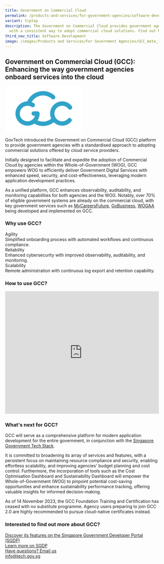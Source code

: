 ```yaml
---
title: Government on Commercial Cloud
permalink: /products-and-services/for-government-agencies/software-development/government-on-commercial-cloud/
variant: tiptap
description: The Government on Commercial Cloud provides government agencies
  with a consistent way to adopt commercial cloud solutions. Find out how.
third_nav_title: Software Development
image: /images/Products and Services/For Government Agencies/GCC_meta_image.png
---
```

<h2>Government on Commercial Cloud (GCC): Enhancing the way government agencies onboard services into the cloud</h2>
<p></p>
<div class="isomer-image-wrapper">
<img style="width: 50%;" height="auto" width="100%" alt="GCC logo" src="/images/Products and Services/For Government Agencies/GCC_meta_image.png">
</div>
<p>GovTech introduced the Government on Commercial Cloud (GCC) platform to
provide government agencies with a standardised approach to adopting commercial
solutions offered by cloud service providers.</p>
<p>Initially designed to facilitate and expedite the adoption of Commercial
Cloud by agencies within the Whole-of-Government (WOG), GCC empowers WOG
to efficiently deliver Government Digital Services with enhanced speed,
security, and cost-effectiveness, leveraging modern application development
practices.</p>
<p>As a unified platform, GCC enhances observability, auditability, and monitoring
capabilities for both agencies and the WOG. Notably, over 70% of eligible
government systems are already on the commercial cloud, with key government
services such as <a href="https://www.mycareersfuture.gov.sg/" rel="noopener noreferrer nofollow" target="_blank">MyCareersFuture</a>,
<a href="/products-and-services/for-businesses/corporate-transactions/gobusiness/" rel="noopener noreferrer nofollow" target="_blank">GoBusiness</a>, <a href="/products-and-services/for-government-agencies/data-and-ai/wogaa/" rel="noopener noreferrer nofollow" target="_blank">WOGAA</a> being
developed and implemented on GCC.</p>
<h3>Why use GCC?</h3>
<div class="isomer-card-grid">
<div class="isomer-card">
<div class="isomer-card-body">
<div class="isomer-card-title">Agility</div>
<div class="isomer-card-description">Simplified onboarding process with automated workflows and continuous
compliance.</div>
</div>
</div>
<div class="isomer-card">
<div class="isomer-card-body">
<div class="isomer-card-title">Reliability</div>
<div class="isomer-card-description">Enhanced cybersecurity with improved observability, auditability, and
monitoring.</div>
</div>
</div>
<div class="isomer-card">
<div class="isomer-card-body">
<div class="isomer-card-title">Scalability</div>
<div class="isomer-card-description">Remote administration with continuous log export and retention capability.</div>
</div>
</div>
</div>
<h3>How to use GCC?</h3>
<p></p>
<div class="iframe-wrapper">
<iframe style="max-width: 100%;" height="400" width="100%" allowfullscreen="true" frameborder="0" src="https://www.youtube.com/embed/Rwwt_Cbhq44?si=833xeowaQtgWNLmC"></iframe>
</div>
<h3>What's next for GCC?</h3>
<p>GCC will serve as a comprehensive platform for modern application development
for the entire government, in conjunction with the <a href="/products-and-services/for-government-agencies/software-development/sg-tech-stack/" rel="noopener noreferrer nofollow" target="_blank">Singapore Government Tech Stack</a>.</p>
<p>It is committed to broadening its array of services and features, with
a persistent focus on maintaining resource compliance and security, enabling
effortless scalability, and improving agencies' budget planning and cost
control. Furthermore, the incorporation of tools such as the Cost Optimisation
Dashboard and Sustainability Dashboard will empower the Whole-of-Government
(WOG) to pinpoint potential cost-saving opportunities and enhance sustainability
performance tracking, offering valuable insights for informed decision-making.</p>
<p>As of 14 November 2023, the GCC Foundation Training and Certification
has ceased with no substitute programme. Agency users preparing to join
GCC 2.0 are highly recommended to pursue cloud-native certificates instead.</p>
<h3>Interested to find out more about GCC?</h3>
<div class="isomer-card-grid"><a rel="noopener noreferrer nofollow" href="https://www.developer.tech.gov.sg/products/categories/infrastructure-and-hosting/government-on-commercial-cloud/overview.html" class="isomer-card"><div class="isomer-card-body"><div class="isomer-card-title">Discover its features on the Singapore Government Developer Portal (SGDP)</div><div class="isomer-card-link">Learn more on SGDP</div></div></a>
<a rel="noopener noreferrer nofollow" href="mailto:info@tech.gov.sg" class="isomer-card">
<div class="isomer-card-body">
<div class="isomer-card-title">Have questions? Email us</div>
<div class="isomer-card-link">info@tech.gov.sg</div>
</div>
</a>
</div>
<p></p>